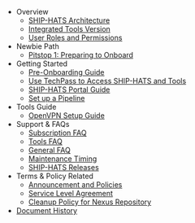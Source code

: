 - Overview
  - [SHIP-HATS Architecture](architecture-diagram)
  - [Integrated Tools Version](get-started/ship-hats-integrated-tools-version)
  - [User Roles and Permissions](user-roles-permissions)
- Newbie Path
  - [Pitstop 1: Preparing to Onboard](preparing-to-onboard)
- Getting Started
  - [Pre-Onboarding Guide](pre-onboarding-guide)
  - [Use TechPass to Access SHIP-HATS and Tools](use-techpass-to-access-ship-hats-and-tools)
  - [SHIP-HATS Portal Guide](portal-guide/overview-of-ship-hats-portal)
  - [Set up a Pipeline](how-to-setup-and-scan-sample-pipeline)
- Tools Guide
  - [OpenVPN Setup Guide](get-started/openvpn-guide)
- Support & FAQs
  - [Subscription FAQ](subscription)
  - [Tools FAQ](tools-faq)
  - [General FAQ](general-faq)
  - [Maintenance Timing](maintenance-timing)
  - [SHIP-HATS Releases](ship-hats-releases)
- Terms & Policy Related
  - [Announcement and Policies](ship-hats-policy-announcements)
  - [Service Level Agreement](service-level-agreement)
  - [Cleanup Policy for Nexus Repository](ship-hats-cleanup-policy-for-nexus-repository)
- [Document History](document-history)